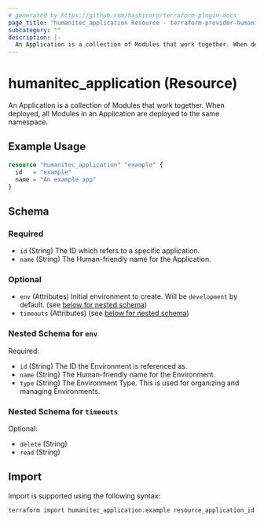 ```yaml
---
# generated by https://github.com/hashicorp/terraform-plugin-docs
page_title: "humanitec_application Resource - terraform-provider-humanitec"
subcategory: ""
description: |-
  An Application is a collection of Modules that work together. When deployed, all Modules in an Application are deployed to the same namespace.
---
```


# humanitec_application (Resource)

An Application is a collection of Modules that work together. When deployed, all Modules in an Application are deployed to the same namespace.

## Example Usage

```terraform
resource "humanitec_application" "example" {
  id   = "example"
  name = "An example app"
}
```

<!-- schema generated by tfplugindocs -->
## Schema

### Required

- `id` (String) The ID which refers to a specific application.
- `name` (String) The Human-friendly name for the Application.

### Optional

- `env` (Attributes) Initial environment to create. Will be `development` by default. (see [below for nested schema](#nestedatt--env))
- `timeouts` (Attributes) (see [below for nested schema](#nestedatt--timeouts))

<a id="nestedatt--env"></a>
### Nested Schema for `env`

Required:

- `id` (String) The ID the Environment is referenced as.
- `name` (String) The Human-friendly name for the Environment.
- `type` (String) The Environment Type. This is used for organizing and managing Environments.


<a id="nestedatt--timeouts"></a>
### Nested Schema for `timeouts`

Optional:

- `delete` (String)
- `read` (String)

## Import

Import is supported using the following syntax:

```shell
terraform import humanitec_application.example resource_application_id
```

